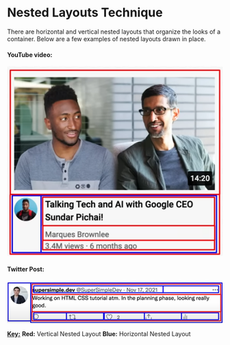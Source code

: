 # Nested Layouts Technique
There are horizontal and vertical nested layouts that organize the looks of a container. Below are a few examples of nested layouts drawn in place.

#### YouTube video:
![YouTube Video Nested Layout Image](nested-layouts.png "YouTube Video Nested Layouts Diagram")

#### Twitter Post:
![Twitter Post Nested Layout Image](nested-layouts2.png "Twitter Post Nested Layout Diagram")

<u>**Key:**</u>
**Red:** Vertical Nested Layout
**Blue:** Horizontal Nested Layout